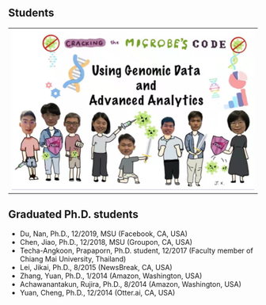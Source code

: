 ## Students
<div>
<table border="0">
  <tr>
    <td width="50%">
      <img src="/imgs/group_now.jpg" width="100%">
    </td>
  </tr>
</table>
</div>

## Graduated Ph.D. students
- Du, Nan, Ph.D., 12/2019, MSU (Facebook, CA, USA)
- Chen, Jiao, Ph.D., 12/2018, MSU (Groupon, CA, USA)
- Techa-Angkoon, Prapaporn, Ph.D. student, 12/2017 (Faculty member of Chiang Mai University, Thailand)
- Lei, Jikai, Ph.D., 8/2015 (NewsBreak, CA, USA)
- Zhang, Yuan, Ph.D., 1/2014 (Amazon, Washington, USA)
- Achawanantakun, Rujira, Ph.D., 8/2014 (Amazon, Washington, USA)
- Yuan, Cheng, Ph.D., 12/2014 (Otter.ai, CA, USA)
